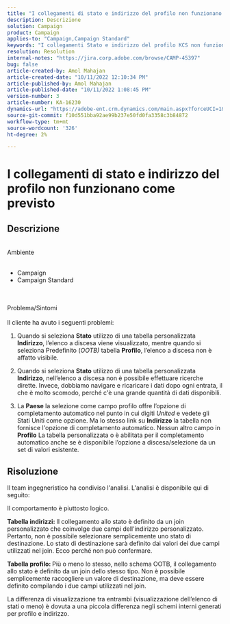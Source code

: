 ```yaml
---
title: "I collegamenti di stato e indirizzo del profilo non funzionano come previsto"
description: Descrizione
solution: Campaign
product: Campaign
applies-to: "Campaign,Campaign Standard"
keywords: "I collegamenti Stato e indirizzo del profilo KCS non funzionano come previsto "
resolution: Resolution
internal-notes: "https://jira.corp.adobe.com/browse/CAMP-45397"
bug: false
article-created-by: Amol Mahajan
article-created-date: "10/11/2022 12:10:34 PM"
article-published-by: Amol Mahajan
article-published-date: "10/11/2022 1:08:45 PM"
version-number: 3
article-number: KA-16230
dynamics-url: "https://adobe-ent.crm.dynamics.com/main.aspx?forceUCI=1&pagetype=entityrecord&etn=knowledgearticle&id=ca7341b2-5d49-ed11-bba2-002248086cae"
source-git-commit: f10d551bba92ae99b237e50fd0fa3358c3b84872
workflow-type: tm+mt
source-wordcount: '326'
ht-degree: 2%

---
```


# I collegamenti di stato e indirizzo del profilo non funzionano come previsto

## Descrizione

<br>Ambiente<br><br>
- Campaign
- Campaign Standard

<br><br>Problema/Sintomi<br><br>
Il cliente ha avuto i seguenti problemi:

1. Quando si seleziona <b>Stato</b> utilizzo di una tabella personalizzata <b>Indirizzo</b>, l’elenco a discesa viene visualizzato, mentre quando si seleziona Predefinito (*OOTB)* tabella <b>Profilo</b>, l’elenco a discesa non è affatto visibile.

2. Quando si seleziona <b>Stato</b> utilizzo di una tabella personalizzata <b>Indirizzo</b>, nell’elenco a discesa non è possibile effettuare ricerche dirette. Invece, dobbiamo navigare e ricaricare i dati dopo ogni entrata, il che è molto scomodo, perché c&#39;è una grande quantità di dati disponibili.

3. La <b>Paese</b> la selezione come campo profilo offre l’opzione di completamento automatico nel punto in cui digiti *United* e vedete gli Stati Uniti come opzione. Ma lo stesso link su <b>Indirizzo</b> la tabella non fornisce l&#39;opzione di completamento automatico. Nessun altro campo in <b>Profilo</b> La tabella personalizzata o è abilitata per il completamento automatico anche se è disponibile l’opzione a discesa/selezione da un set di valori esistente.


## Risoluzione


Il team ingegneristico ha condiviso l&#39;analisi. L&#39;analisi è disponibile qui di seguito:

Il comportamento è piuttosto logico.

<b>Tabella indirizzi: </b>Il collegamento allo stato è definito da un join personalizzato che coinvolge due campi dell&#39;indirizzo personalizzato. Pertanto, non è possibile selezionare semplicemente uno stato di destinazione.
Lo stato di destinazione sarà definito dai valori dei due campi utilizzati nel join. Ecco perché non può confermare.

<b>Tabella profilo: </b>Più o meno lo stesso, nello schema OOTB, il collegamento allo stato è definito da un join dello stesso tipo. Non è possibile semplicemente raccogliere un valore di destinazione, ma deve essere definito compilando i due campi utilizzati nel join.

La differenza di visualizzazione tra entrambi (visualizzazione dell’elenco di stati o meno) è dovuta a una piccola differenza negli schemi interni generati per profilo e indirizzo.


